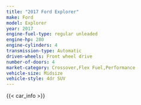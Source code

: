 ```yaml
---
title: "2017 Ford Explorer"
make: Ford
model: Explorer
year: 2017
engine-fuel-type: regular unleaded
engine-hp: 280
engine-cylinders: 4
transmission-type: Automatic
driven-wheels: Front wheel drive
number-of-doors: 4
market-category: Crossover,Flex Fuel,Performance
vehicle-size: Midsize
vehicle-style: 4dr SUV
---
```


{{< car_info >}}
